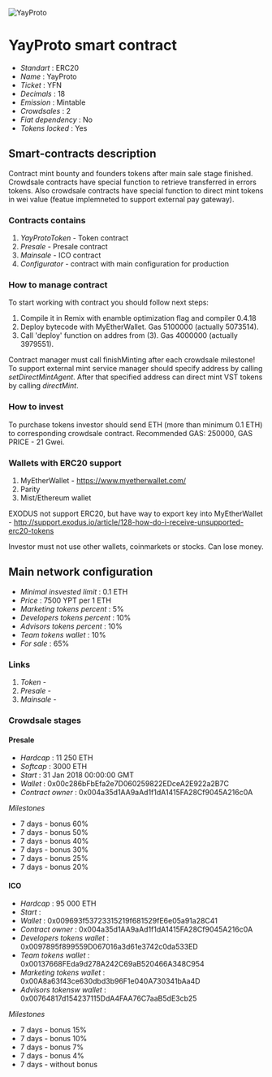 ![YayProto](logo.png "YayProto")

# YayProto smart contract

* _Standart_        : ERC20
* _Name_            : YayProto
* _Ticket_          : YFN
* _Decimals_        : 18
* _Emission_        : Mintable
* _Crowdsales_      : 2
* _Fiat dependency_ : No
* _Tokens locked_   : Yes

## Smart-contracts description

Contract mint bounty and founders tokens after main sale stage finished. 
Crowdsale contracts have special function to retrieve transferred in errors tokens.
Also crowdsale contracts have special function to direct mint tokens in wei value (featue implemneted to support external pay gateway).

### Contracts contains
1. _YayProtoToken_ - Token contract
2. _Presale_ - Presale contract
3. _Mainsale_ - ICO contract
4. _Configurator_ - contract with main configuration for production

### How to manage contract
To start working with contract you should follow next steps:
1. Compile it in Remix with enamble optimization flag and compiler 0.4.18
2. Deploy bytecode with MyEtherWallet. Gas 5100000 (actually 5073514).
3. Call 'deploy' function on addres from (3). Gas 4000000 (actually 3979551). 

Contract manager must call finishMinting after each crowdsale milestone!
To support external mint service manager should specify address by calling _setDirectMintAgent_. After that specified address can direct mint VST tokens by calling _directMint_.

### How to invest
To purchase tokens investor should send ETH (more than minimum 0.1 ETH) to corresponding crowdsale contract.
Recommended GAS: 250000, GAS PRICE - 21 Gwei.

### Wallets with ERC20 support
1. MyEtherWallet - https://www.myetherwallet.com/
2. Parity 
3. Mist/Ethereum wallet

EXODUS not support ERC20, but have way to export key into MyEtherWallet - http://support.exodus.io/article/128-how-do-i-receive-unsupported-erc20-tokens

Investor must not use other wallets, coinmarkets or stocks. Can lose money.

## Main network configuration

* _Minimal insvested limit_     : 0.1 ETH
* _Price_                       : 7500 YPT per 1 ETH
* _Marketing tokens percent_    : 5% 
* _Developers tokens percent_   : 10% 
* _Advisors tokens percent_     : 10% 
* _Team tokens wallet_          : 10%
* _For sale_                    : 65%

### Links
1. _Token_ -
2. _Presale_ -
3. _Mainsale_ -

### Crowdsale stages

#### Presale
* _Hardcap_                    : 11 250 ETH
* _Softcap_                    : 3000 ETH
* _Start_                      : 31 Jan 2018 00:00:00 GMT
* _Wallet_                     : 0x00c286bFbEfa2e7D060259822EDceA2E922a2B7C
* _Contract owner_             : 0x004a35d1AA9aAd1f1dA1415FA28Cf9045A216c0A

_Milestones_
* 7 days - bonus 60%
* 7 days - bonus 50%
* 7 days - bonus 40%
* 7 days - bonus 30%
* 7 days - bonus 25%
* 7 days - bonus 20%

#### ICO
* _Hardcap_                    : 95 000 ETH
* _Start_                      : 
* _Wallet_                     : 0x009693f53723315219f681529fE6e05a91a28C41
* _Contract owner_             : 0x004a35d1AA9aAd1f1dA1415FA28Cf9045A216c0A
* _Developers tokens wallet_   : 0x0097895f899559D067016a3d61e3742c0da533ED
* _Team tokens wallet_         : 0x00137668FEda9d278A242C69aB520466A348C954
* _Marketing tokens wallet_    : 0x00A8a63f43ce630dbd3b96F1e040A730341bAa4D
* _Advisors tokensw wallet_    : 0x00764817d154237115DdA4FAA76C7aaB5dE3cb25


_Milestones_
* 7 days - bonus 15%
* 7 days - bonus 10%
* 7 days - bonus  7%
* 7 days - bonus  4%
* 7 days - without bonus

